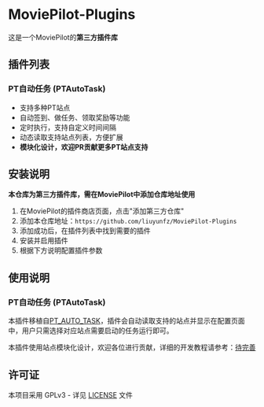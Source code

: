 # MoviePilot-Plugins

这是一个MoviePilot的**第三方插件库**

## 插件列表

### PT自动任务 (PTAutoTask)
- 支持多种PT站点
- 自动签到、做任务、领取奖励等功能
- 定时执行，支持自定义时间间隔
- 动态读取支持站点列表，方便扩展
- **模块化设计，欢迎PR贡献更多PT站点支持**


## 安装说明

**本仓库为第三方插件库，需在MoviePilot中添加仓库地址使用**

1. 在MoviePilot的插件商店页面，点击"添加第三方仓库"
2. 添加本仓库地址：`https://github.com/liuyunfz/MoviePilot-Plugins`
3. 添加成功后，在插件列表中找到需要的插件
4. 安装并启用插件
5. 根据下方说明配置插件参数

## 使用说明

### PT自动任务 (PTAutoTask)
本插件移植自[PT_AUTO_TASK](https://github.com/liuyunfz/PT_AUTO_TASK)，插件会自动读取支持的站点并显示在配置页面中，用户只需选择对应站点需要启动的任务运行即可。

本插件使用站点模块化设计，欢迎各位进行贡献，详细的开发教程请参考：[待完善]()

## 许可证

本项目采用 GPLv3 - 详见 [LICENSE](LICENSE) 文件 
